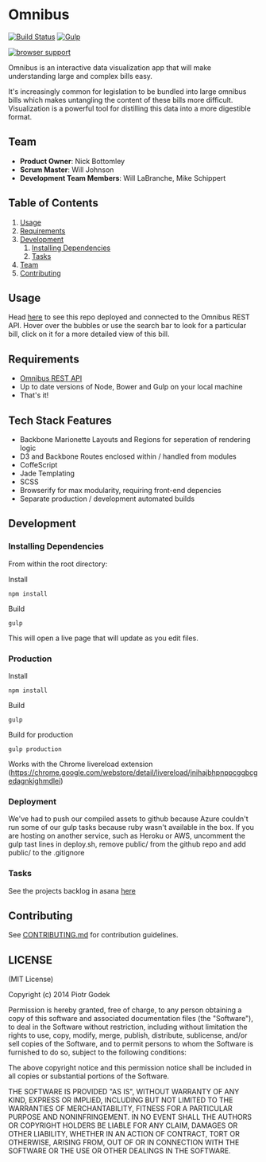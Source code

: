 # Omnibus



[![Build Status](https://img.shields.io/travis-ci/omnibus-app/Omnibus.svg?branch=master&style=flat)](https://travis-ci.org/omnibus-app/Omnibus)
[![Gulp](http://img.shields.io/badge/Built%20with-Gulp-blue.svg?style=flat)](http://gulpjs.com)

[![browser support](https://ci.testling.com/omnibus-app/Omnibus.png)
](https://ci.testling.com/omnibus-app/Omnibus)

Omnibus is an interactive data visualization app that will make understanding large and complex bills easy.

It's increasingly common for legislation to be bundled into large omnibus bills which makes untangling the content of these bills more difficult. Visualization is a powerful tool for distilling this data into a more digestible format.

## Team

  - __Product Owner__: Nick Bottomley
  - __Scrum Master__: Will Johnson
  - __Development Team Members__: Will LaBranche, Mike Schippert

## Table of Contents

1. [Usage](#Usage)
1. [Requirements](#requirements)
1. [Development](#development)
    1. [Installing Dependencies](#installing-dependencies)
    1. [Tasks](#tasks)
1. [Team](#team)
1. [Contributing](#contributing)

## Usage

Head [here](http://omnibusviz.azurewebsites.net) to see this repo deployed and connected to the Omnibus REST API. Hover over the bubbles or use the search bar to look for a particular bill, click on it for a more detailed view of this bill.

## Requirements

- [Omnibus REST API](https://github.com/omnibus-app/omnibus-backend) 
- Up to date versions of Node, Bower and Gulp on your local machine
- That's it!

## Tech Stack Features

- Backbone Marionette Layouts and Regions for seperation of rendering logic
- D3 and Backbone Routes enclosed within / handled from modules
- CoffeScript
- Jade Templating
- SCSS
- Browserify for max modularity, requiring front-end depencies
- Separate production / development automated builds

## Development


### Installing Dependencies

From within the root directory:

Install

```
npm install
```

Build

```
gulp
```

This will open a live page that will update as you edit files.

### Production


Install

```
npm install
```

Build

```
gulp
```

Build for production

```
gulp production
```

Works with the Chrome livereload extension (https://chrome.google.com/webstore/detail/livereload/jnihajbhpnppcggbcgedagnkighmdlei)

### Deployment

We've had to push our compiled assets to github because Azure couldn't run some of our gulp tasks because ruby wasn't available in the box.
If you are hosting on another service, such as Heroku or AWS, uncomment the gulp tast lines in deploy.sh, remove public/ from the github repo and add public/ to the .gitignore

### Tasks

See the projects backlog in asana [here](https://app.asana.com/0/15149793768442/15184813615013)


## Contributing

See [CONTRIBUTING.md](CONTRIBUTING.md) for contribution guidelines.



## LICENSE

(MIT License)

Copyright (c) 2014 Piotr Godek

Permission is hereby granted, free of charge, to any person obtaining
a copy of this software and associated documentation files (the
"Software"), to deal in the Software without restriction, including
without limitation the rights to use, copy, modify, merge, publish,
distribute, sublicense, and/or sell copies of the Software, and to
permit persons to whom the Software is furnished to do so, subject to
the following conditions:

The above copyright notice and this permission notice shall be
included in all copies or substantial portions of the Software.

THE SOFTWARE IS PROVIDED "AS IS", WITHOUT WARRANTY OF ANY KIND,
EXPRESS OR IMPLIED, INCLUDING BUT NOT LIMITED TO THE WARRANTIES OF
MERCHANTABILITY, FITNESS FOR A PARTICULAR PURPOSE AND
NONINFRINGEMENT. IN NO EVENT SHALL THE AUTHORS OR COPYRIGHT HOLDERS BE
LIABLE FOR ANY CLAIM, DAMAGES OR OTHER LIABILITY, WHETHER IN AN ACTION
OF CONTRACT, TORT OR OTHERWISE, ARISING FROM, OUT OF OR IN CONNECTION
WITH THE SOFTWARE OR THE USE OR OTHER DEALINGS IN THE SOFTWARE.
